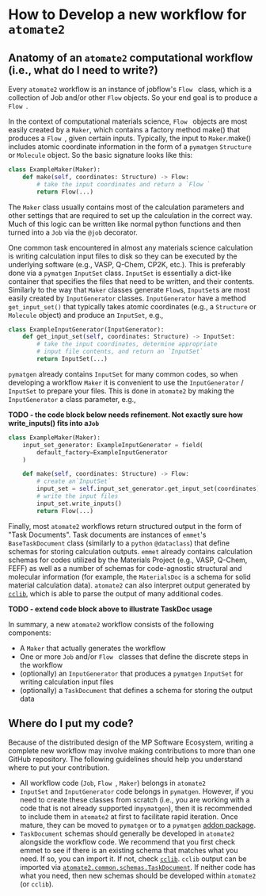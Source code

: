 # How to Develop a new workflow for `atomate2`

## Anatomy of an `atomate2` computational workflow (i.e., what do I need to write?)

Every `atomate2` workflow is an instance of jobflow's `Flow ` class, which is a collection of Job and/or other `Flow` objects. So your end goal is to produce a `Flow `.

In the context of computational materials science, `Flow ` objects are most easily created by a `Maker`, which contains a factory method make() that produces a `Flow `, given certain inputs. Typically, the input to `Maker`.make() includes atomic coordinate information in the form of a `pymatgen` `Structure` or `Molecule` object. So the basic signature looks like this:

```python
class ExampleMaker(Maker):
    def make(self, coordinates: Structure) -> Flow:
        # take the input coordinates and return a `Flow `
        return Flow(...)
```

The `Maker` class usually contains most of the calculation parameters and other settings that are required to set up the calculation in the correct way. Much of this logic can be written like normal python functions and then turned into a `Job` via the `@job` decorator.

One common task encountered in almost any materials science calculation is writing calculation input files to disk so they can be executed by the underlying software (e.g., VASP, Q-Chem, CP2K, etc.). This is preferably done via a `pymatgen` `InputSet` class. `InputSet` is essentially a dict-like container that specifies the files that need to be written, and their contents. Similarly to the way that `Maker` classes generate `Flow`s, `InputSet`s are most easily created by `InputGenerator` classes. `InputGenerator`
have a method `get_input_set()` that typically takes atomic coordinates (e.g., a `Structure` or `Molecule` object) and produce an `InputSet`, e.g.,

```python
class ExampleInputGenerator(InputGenerator):
    def get_input_set(self, coordinates: Structure) -> InputSet:
        # take the input coordinates, determine appropriate
        # input file contents, and return an `InputSet`
        return InputSet(...)
```

`pymatgen` already contains `InputSet` for many common codes, so when developing a workflow `Maker` it is convenient to use the `InputGenerator` / `InputSet` to prepare your files. This is done in `atomate2` by making the `InputGenerator` a class parameter, e.g.,

**TODO - the code block below needs refinement. Not exactly sure how write_inputs() fits into a`Job`**

```python
class ExampleMaker(Maker):
    input_set_generator: ExampleInputGenerator = field(
        default_factory=ExampleInputGenerator
    )

    def make(self, coordinates: Structure) -> Flow:
        # create an`InputSet`
        input_set = self.input_set_generator.get_input_set(coordinates)
        # write the input files
        input_set.write_inputs()
        return Flow(...)
```

Finally, most `atomate2` workflows return structured output in the form of "Task Documents". Task documents are instances of `emmet`'s `BaseTaskDocument` class (similarly to a `python` `@dataclass`) that define schemas for storing calculation outputs. `emmet` already contains calculation schemas for codes utilized by the Materials Project (e.g., VASP, Q-Chem, FEFF) as well as a number of schemas for code-agnostic structural and molecular information (for example, the `MaterialsDoc` is a schema for solid material calculation data). `atomate2` can also interpret output generated by [`cclib`](https://cclib.github.io/), which is able to parse the output of many additional codes.

**TODO - extend code block above to illustrate TaskDoc usage**

In summary, a new `atomate2` workflow consists of the following components:
 - A `Maker` that actually generates the workflow
 - One or more `Job` and/or `Flow ` classes that define the discrete steps in the workflow
 - (optionally) an `InputGenerator` that produces a `pymatgen` `InputSet` for writing calculation input files
 - (optionally) a `TaskDocument` that defines a schema for storing the output data

## Where do I put my code?

Because of the distributed design of the MP Software Ecosystem, writing a complete new workflow may involve making contributions to more than one GitHub repository. The following guidelines should help you understand where to put your contribution.

 - All workflow code (`Job`, `Flow `, `Maker`) belongs in `atomate2`
 - `InputSet` and `InputGenerator` code belongs in `pymatgen`. However, if you need to create these classes from scratch (i.e., you are working with a code that is not already supported in`pymatgen`), then it is recommended to include them in `atomate2` at first to facilitate rapid iteration. Once mature, they can be moved to `pymatgen` or to a `pymatgen` [addon package](https://pymatgen.org/addons).
 - `TaskDocument` schemas should generally be developed in `atomate2` alongside the workflow code. We recommend that you first check emmet to see if there is an existing schema that matches what you need. If so, you can import it. If not, check [`cclib`](https://cclib.github.io/). `cclib` output can be imported via [`atomate2.common.schemas.TaskDocument`](https://github.com/materialsproject/atomate2/blob/main/src/atomate2/common/schemas/cclib.py). If neither code has what you need, then new schemas should be developed within `atomate2` (or `cclib`).
